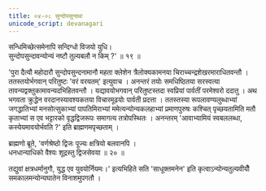```yaml
---
title: ०४-०८ सुन्दोपसुन्दथा
unicode_script: devanagari
---
```


सन्धिमिच्छेत्समेनापि सन्दिग्धो विजयो युधि।  
सुन्दोपसुन्दावन्योन्यं नष्टौ तुल्यबलौ न किम् ?' ॥ १९ ॥

 'पुरा दैत्यौ महोदारौ सुन्दोपसुन्दनामानौ महता क्लेशेन त्रैलोक्यकामनया चिराच्चन्द्रशेखरमाराधितवन्तौ । ततस्तयोर्भगवान् परितुष्टः 'वरं वरयतम्' इत्युवाच । अनन्तरं तयोः समधिष्ठितया सरस्वत्या तावन्यद्वक्तुकामावन्यदभिहितवन्तौ । यद्यावयोभगवान् परितुष्टस्तदा स्वप्रियां पार्वतीं परमेश्वरो ददातु । अथ भगवता क्रुद्धेन वरदानस्यावश्यकतया विचारमूढयोः पार्वती प्रदत्ता । ततस्तस्या रूपलावण्यलुब्धाभ्यां जगद्धातिभ्यां मनसोत्सुकाभ्यां पापतिमिराभ्यां ममेत्यन्योन्यकलहाभ्यां प्रमाणपुरुषः कश्चित् पृच्छयतामिति मतौ कृताभ्यां स एव भट्टारको वृद्धद्विजरूपः समागत्य तत्रोपस्थितः । अनन्तरम् 'आवाभ्यामियं स्वबललब्धा, कस्येयमावयोर्भवति ?' इति ब्राह्मणमपृच्छताम् ।  

 ब्राह्मणो ब्रूते,
'वर्णश्रेष्ठो द्विजः पूज्यः क्षत्रियो बलवानपि ।  
धनधान्याधिको वैश्यः शूद्रस्तु द्विजसेवया ॥ २० ॥

तद्युवां क्षत्रधर्मानुगौ, युद्ध एव युवयोर्नियमः।' इत्यभिहिते सति 'साधूक्तमनेन' इति कृत्वाऽन्योन्यतुल्यवीयौँ समकालमन्योन्यघातेन विनाशमुपगतौ ।  
